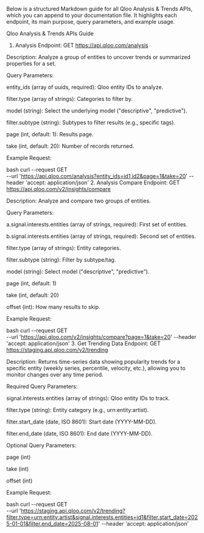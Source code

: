 Below is a structured Markdown guide for all Qloo Analysis & Trends APIs, which you can append to your documentation file. It highlights each endpoint, its main purpose, query parameters, and example usage.

Qloo Analysis & Trends APIs Guide

1. Analysis
   Endpoint:
   GET https://api.qloo.com/analysis

Description:
Analyze a group of entities to uncover trends or summarized properties for a set.

Query Parameters:

entity_ids (array of uuids, required): Qloo entity IDs to analyze.

filter.type (array of strings): Categories to filter by.

model (string): Select the underlying model ("descriptive", "predictive").

filter.subtype (string): Subtypes to filter results (e.g., specific tags).

page (int, default: 1): Results page.

take (int, default: 20): Number of records returned.

Example Request:

bash
curl --request GET \
 --url 'https://api.qloo.com/analysis?entity_ids=id1,id2&page=1&take=20'
--header 'accept: application/json' 2. Analysis Compare
Endpoint:
GET https://api.qloo.com/v2/insights/compare

Description:
Analyze and compare two groups of entities.

Query Parameters:

a.signal.interests.entities (array of strings, required): First set of entities.

b.signal.interests.entities (array of strings, required): Second set of entities.

filter.type (array of strings): Entity categories.

filter.subtype (string): Filter by subtype/tag.

model (string): Select model ("descriptive", "predictive").

page (int, default: 1)

take (int, default: 20)

offset (int): How many results to skip.

Example Request:

bash
curl --request GET \
 --url 'https://api.qloo.com/v2/insights/compare?page=1&take=20'
--header 'accept: application/json' 3. Get Trending Data
Endpoint:
GET https://staging.api.qloo.com/v2/trending

Description:
Returns time-series data showing popularity trends for a specific entity (weekly series, percentile, velocity, etc.), allowing you to monitor changes over any time period.

Required Query Parameters:

signal.interests.entities (array of strings): Qloo entity IDs to track.

filter.type (string): Entity category (e.g., urn:entity:artist).

filter.start_date (date, ISO 8601): Start date (YYYY-MM-DD).

filter.end_date (date, ISO 8601): End date (YYYY-MM-DD).

Optional Query Parameters:

page (int)

take (int)

offset (int)

Example Request:

bash
curl --request GET \
 --url 'https://staging.api.qloo.com/v2/trending?filter.type=urn:entity:artist&signal.interests.entities=id1&filter.start_date=2025-01-01&filter.end_date=2025-08-01'
--header 'accept: application/json'
